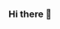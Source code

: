 ### Hi there 👋

<!--
**Sharath-majjigi/Sharath-majjigi** is a ✨ _special_ ✨ repository because its `README.md` (this file) appears on your GitHub profile.

Here are some ideas to get you started:

- 🔭 I’m currently working on 
- 🌱 I’m currently learning Android app development
- 👯 I’m looking to collaborate ...
- 🤔 I’m looking for help with ...
- 💬 Ask me about ...
- 📫 How to reach me: www.linkedin.com/in/Sharath-majjigi
- 😄 Pronouns: ...
- ⚡ Fun fact: Swimmer,programmer,and more 😉
-->
